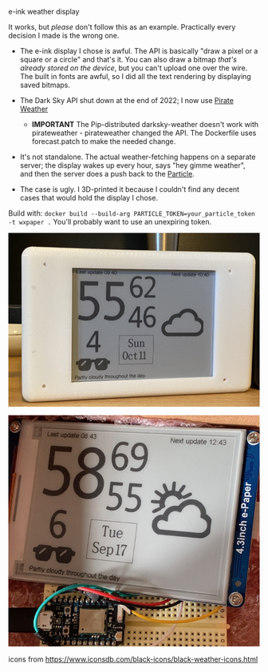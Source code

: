 e-ink weather display

It works, but *please* don't follow this as an example. Practically every decision I made is the wrong one.

* The e-ink display I chose is awful. The API is basically "draw a pixel or a square or a circle" and that's it. You can also draw a bitmap *that's already stored on the device*, but you can't upload one over the wire. The built in fonts are awful, so I did all the text rendering by displaying saved bitmaps.

* The Dark Sky API shut down at the end of 2022; I now use [Pirate Weather](https://pirateweather.net/en/latest/)
    * **IMPORTANT** The Pip-distributed darksky-weather doesn't work with pirateweather - pirateweather changed the API. The Dockerfile uses forecast.patch to make the needed change.

* It's not standalone. The actual weather-fetching happens on a separate server; the display wakes up every hour, says "hey gimme weather", and then the server does a push back to the [Particle](https://www.particle.io/).

* The case is ugly. I 3D-printed it because I couldn't find any decent cases that would hold the display I chose.

Build with: `docker build --build-arg PARTICLE_TOKEN=your_particle_token -t wxpaper .` You'll probably want to use an unexpiring token.

![example image](photo.jpeg)

![example image](example.jpg)

icons from https://www.iconsdb.com/black-icons/black-weather-icons.html

